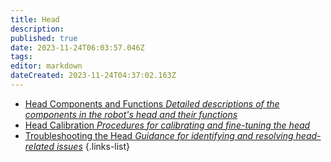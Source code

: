 ```yaml
---
title: Head
description: 
published: true
date: 2023-11-24T06:03:57.046Z
tags: 
editor: markdown
dateCreated: 2023-11-24T04:37:02.163Z
---
```


- [Head Components and Functions *Detailed descriptions of the components in the robot's head and their functions*](/reference/character/aelorian/ryuuko/manual/ch3/s1)
- [Head Calibration *Procedures for calibrating and fine-tuning the head*](/reference/character/aelorian/ryuuko/manual/ch3/s2)
- [Troubleshooting the Head *Guidance for identifying and resolving head-related issues*](/reference/character/aelorian/ryuuko/manual/ch3/s3)
{.links-list}